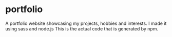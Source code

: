 # portfolio
A portfolio website showcasing my projects, hobbies and interests. I made it using sass and node.js
This is the actual code that is generated by npm.
